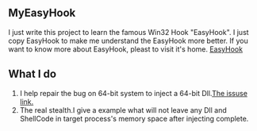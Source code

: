 ## MyEasyHook
I just write this project to learn the famous Win32 Hook "EasyHook".
I just copy EasyHook to make me understand the EasyHook more better.
If you want to know more about EasyHook, pleast to visit it's home.
<a href="http://easyhook.github.io/" >EasyHook</a>
## What I do 
1. I help repair the bug on 64-bit system to inject a 64-bit Dll.<a href="https://github.com/EasyHook/EasyHook/issues/159">The issuse link.</a>
2. The real stealth.I give a example what will not leave any Dll and ShellCode in target process's memory space after injecting complete.